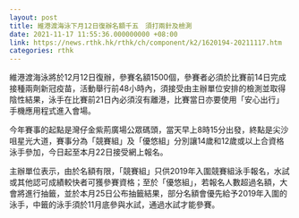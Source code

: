 ```yaml
---
layout: post
title: 維港渡海泳下月12日復辦名額千五　須打兩針及檢測
date: 2021-11-17 11:55:36.000000000 +08:00
link: https://news.rthk.hk/rthk/ch/component/k2/1620194-20211117.htm
categories: rthk
---
```


維港渡海泳將於12月12日復辦，參賽名額1500個，參賽者必須於比賽前14日完成接種兩劑新冠疫苗，活動舉行前48小時內，須接受由主辦單位安排的檢測並取得陰性結果，泳手在比賽前21日內必須沒有離港，比賽當日亦要使用「安心出行」手機應用程式進入會場。

今年賽事的起點是灣仔金紫荊廣場公眾碼頭，當天早上8時15分出發，終點是尖沙咀星光大道，賽事分為「競賽組」及「優悠組」分別讓14歲和12歲或以上合資格泳手參加，今日起至本月22日接受網上報名。
 
主辦單位表示，由於名額有限，「競賽組」只供2019年入圍競賽組泳手報名，水試或其他認可成績較快者可獲參賽資格；至於「優悠組」，若報名人數超過名額，大會將進行抽籤，並於本月25日公布抽籤結果，部分名額會優先給予2019年入圍的泳手，中籤的泳手須於11月底參與水試，通過水試才能參賽。
